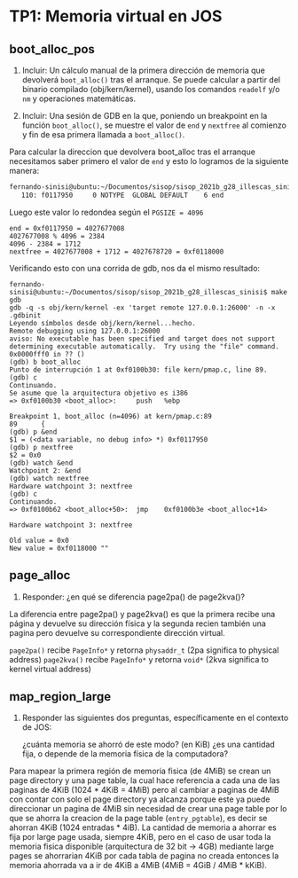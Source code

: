 TP1: Memoria virtual en JOS
===========================

boot_alloc_pos
--------------
1. Incluir: Un cálculo manual de la primera dirección de memoria que devolverá `boot_alloc()` tras el arranque. Se puede calcular a partir del binario compilado (obj/kern/kernel), usando los comandos `readelf` y/o `nm` y operaciones matemáticas.

2. Incluir: Una sesión de GDB en la que, poniendo un breakpoint en la función `boot_alloc()`, se muestre el valor de `end` y `nextfree` al comienzo y fin de esa primera llamada a `boot_alloc()`.

Para calcular la direccion que devolvera boot_alloc tras el arranque necesitamos saber primero el valor de `end` y esto lo logramos de la siguiente manera:
```bash
fernando-sinisi@ubuntu:~/Documentos/sisop/sisop_2021b_g28_illescas_sinisi$ readelf -s obj/kern/kernel | grep end
   110: f0117950     0 NOTYPE  GLOBAL DEFAULT    6 end
```
Luego este valor lo redondea según el  `PGSIZE = 4096`
```
end = 0xf0117950 = 4027677008
4027677008 % 4096 = 2384
4096 - 2384 = 1712
nextfree = 4027677008 + 1712 = 4027678720 = 0xf0118000
```
Verificando esto con una corrida de gdb, nos da el mismo resultado:

```
fernando-sinisi@ubuntu:~/Documentos/sisop/sisop_2021b_g28_illescas_sinisi$ make gdb
gdb -q -s obj/kern/kernel -ex 'target remote 127.0.0.1:26000' -n -x .gdbinit
Leyendo símbolos desde obj/kern/kernel...hecho.
Remote debugging using 127.0.0.1:26000
aviso: No executable has been specified and target does not support
determining executable automatically.  Try using the "file" command.
0x0000fff0 in ?? ()
(gdb) b boot_alloc
Punto de interrupción 1 at 0xf0100b30: file kern/pmap.c, line 89.
(gdb) c
Continuando.
Se asume que la arquitectura objetivo es i386
=> 0xf0100b30 <boot_alloc>:     push   %ebp

Breakpoint 1, boot_alloc (n=4096) at kern/pmap.c:89
89      {
(gdb) p &end
$1 = (<data variable, no debug info> *) 0xf0117950
(gdb) p nextfree
$2 = 0x0
(gdb) watch &end
Watchpoint 2: &end
(gdb) watch nextfree
Hardware watchpoint 3: nextfree
(gdb) c
Continuando.
=> 0xf0100b62 <boot_alloc+50>:  jmp    0xf0100b3e <boot_alloc+14>

Hardware watchpoint 3: nextfree

Old value = 0x0
New value = 0xf0118000 ""
```



page_alloc
----------
1. Responder: ¿en qué se diferencia page2pa() de page2kva()?

La diferencia entre page2pa() y page2kva() es que la primera recibe una página y devuelve su dirección física y la
 segunda recien también una pagina pero devuelve su correspondiente dirección virtual.
 
 `page2pa()` recibe `PageInfo*` y retorna `physaddr_t` (2pa significa to physical address)
 `page2kva()` recibe `PageInfo*` y retorna `void*` (2kva significa to kernel virtual address)


map_region_large
----------------
1. Responder las siguientes dos preguntas, específicamente en el contexto de JOS:
   
   ¿cuánta memoria se ahorró de este modo? (en KiB)
   ¿es una cantidad fija, o depende de la memoria física de la computadora?
   
Para mapear la primera región de memoria fisica (de 4MiB) se crean un page directory y una page table, la cual hace
referencia a cada una de las paginas de 4KiB (1024 * 4KiB = 4MiB) pero al cambiar a paginas de 4MiB con contar con solo
el page directory ya alcanza porque este ya puede direccionar un pagina de 4MiB sin necesidad de crear una page table
por lo que se ahorra la creacion de la page table (`entry_pgtable`), es decir se ahorran 4KiB (1024 entradas * 4iB).
La cantidad de memoria a ahorrar es fija por large page usada, siempre 4KiB, pero en el caso de usar toda la memoria
fisica disponible (arquitectura de 32 bit -> 4GB) mediante large pages se ahorrarian 4KiB por cada tabla de pagina no
creada entonces la memoria ahorrada va a ir de 4KiB a 4MiB (4MiB = 4GiB / 4MiB * kKiB).

